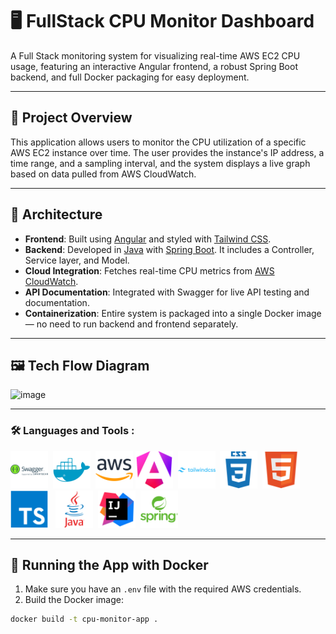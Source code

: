 # 🖥️ FullStack CPU Monitor Dashboard

A Full Stack monitoring system for visualizing real-time AWS EC2 CPU usage, featuring an interactive Angular frontend, a robust Spring Boot backend, and full Docker packaging for easy deployment.

---

## 📌 Project Overview

This application allows users to monitor the CPU utilization of a specific AWS EC2 instance over time. The user provides the instance's IP address, a time range, and a sampling interval, and the system displays a live graph based on data pulled from AWS CloudWatch.

---

## 🧱 Architecture

- **Frontend**: Built using [Angular](https://angular.io/) and styled with [Tailwind CSS](https://tailwindcss.com/).
- **Backend**: Developed in [Java](https://www.oracle.com/java/) with [Spring Boot](https://spring.io/projects/spring-boot). It includes a Controller, Service layer, and Model.
- **Cloud Integration**: Fetches real-time CPU metrics from [AWS CloudWatch](https://aws.amazon.com/cloudwatch/).
- **API Documentation**: Integrated with Swagger for live API testing and documentation.
- **Containerization**: Entire system is packaged into a single Docker image — no need to run backend and frontend separately.

---

## 🖼️ Tech Flow Diagram

![image](https://github.com/user-attachments/assets/bb916734-7983-4bbd-b1ba-1128cae7ee99)

---

### :hammer_and_wrench: Languages and Tools :
<div>
  <img src="https://github.com/devicons/devicon/blob/master/icons/swagger/swagger-original-wordmark.svg" title="swagger"  alt="swagger" width="60" height="60"/>&nbsp;
  <img src="https://github.com/devicons/devicon/blob/master/icons/docker/docker-plain.svg" title="Docker" **alt="Docker" width="60" height="60"/>&nbsp
  <img src="https://github.com/devicons/devicon/blob/master/icons/amazonwebservices/amazonwebservices-original-wordmark.svg" title="amazonwebservices" **alt="amazonwebservices" width="60" height="60"/>
  <img src="https://github.com/devicons/devicon/blob/master/icons/angular/angular-original.svg" title="angular" alt="angular" width="60" height="60"/>&nbsp;
  <img src="https://github.com/devicons/devicon/blob/master/icons/tailwindcss/tailwindcss-plain-wordmark.svg"  title="tailwindcss" alt="tailwindcss" width="60" height="60"/>&nbsp;
  <img src="https://github.com/devicons/devicon/blob/master/icons/css3/css3-plain-wordmark.svg"  title="CSS3" alt="CSS" width="60" height="60"/>&nbsp;
  <img src="https://github.com/devicons/devicon/blob/master/icons/html5/html5-original.svg" title="HTML5" alt="HTML" width="60" height="60"/>&nbsp;
  <img src="https://github.com/devicons/devicon/blob/master/icons/typescript/typescript-original.svg" title="typescript" **alt="typescript" width="60" height="60"/>  &nbsp
  <img src="https://github.com/devicons/devicon/blob/master/icons/java/java-original-wordmark.svg" title="Java" **alt="Java" width="60" height="60"/>&nbsp
  <img src="https://github.com/devicons/devicon/blob/master/icons/intellij/intellij-original.svg" title="intellij" **alt="intellij" width="60" height="60"/>&nbsp
  <img src="https://github.com/devicons/devicon/blob/master/icons/spring/spring-original-wordmark.svg" title="spring" **alt="spring" width="60" height="60"/>&nbsp
</div>

---

## 🚀 Running the App with Docker

1. Make sure you have an `.env` file with the required AWS credentials.
2. Build the Docker image:

```bash
docker build -t cpu-monitor-app .
